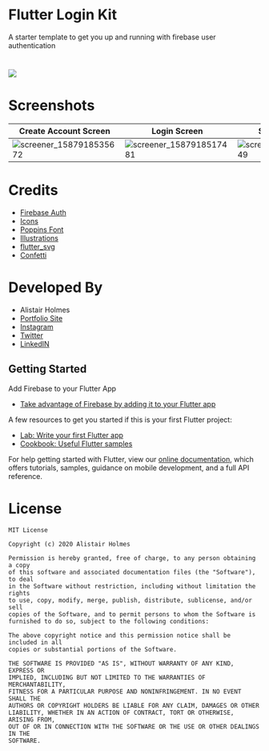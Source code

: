 # Flutter Login Kit 

A starter template to get you up and running with firebase user authentication

# <a href="https://www.buymeacoffee.com/W3brVDFlK"><img src="https://img.buymeacoffee.com/button-api/?text=Buy me a coffee&emoji=&slug=W3brVDFlK&button_colour=5F7FFF&font_colour=ffffff&font_family=Inter&outline_colour=000000&coffee_colour=FFDD00"></a>

# Screenshots

Create Account Screen | Login Screen | Success Screen
------------ | -------------|--------------
![screener_1587918535672](https://user-images.githubusercontent.com/22801227/80344896-9706c100-8868-11ea-8b6a-55565d202db3.png) | ![screener_1587918517481](https://user-images.githubusercontent.com/22801227/80344906-9a01b180-8868-11ea-9139-96fa430ccdbc.png) | ![screener_1587972238849](https://user-images.githubusercontent.com/22801227/80345075-da612f80-8868-11ea-8fa1-d415d82ead1e.png)

# Credits

* [Firebase Auth](https://pub.dev/packages/firebase_auth)
* [Icons](https://shape.so/)
* [Poppins Font](https://fonts.google.com/specimen/Poppins?query=popp)
* [Illustrations](https://undraw.co/illustrations)
* [flutter_svg](https://pub.dev/packages/flutter_svg)
* [Confetti](https://pub.dev/packages/confetti)

# Developed By

* Alistair Holmes 
 * [Portfolio Site](http://www.alistair.co.zw)
 * [Instagram](https://www.instagram.com/alistair.holmes/)
 * [Twitter](https://twitter.com/alistairholmes_)
 * [LinkedIN](https://www.linkedin.com/in/alistairholmes/)


## Getting Started

Add Firebase to your Flutter App

- [Take advantage of Firebase by adding it to your Flutter app](https://firebase.google.com/docs/flutter/setup)

A few resources to get you started if this is your first Flutter project:

- [Lab: Write your first Flutter app](https://flutter.dev/docs/get-started/codelab)
- [Cookbook: Useful Flutter samples](https://flutter.dev/docs/cookbook)

For help getting started with Flutter, view our
[online documentation](https://flutter.dev/docs), which offers tutorials,
samples, guidance on mobile development, and a full API reference.

# License

	MIT License

	Copyright (c) 2020 Alistair Holmes

	Permission is hereby granted, free of charge, to any person obtaining a copy
	of this software and associated documentation files (the "Software"), to deal
	in the Software without restriction, including without limitation the rights
	to use, copy, modify, merge, publish, distribute, sublicense, and/or sell
	copies of the Software, and to permit persons to whom the Software is
	furnished to do so, subject to the following conditions:

	The above copyright notice and this permission notice shall be included in all
	copies or substantial portions of the Software.

	THE SOFTWARE IS PROVIDED "AS IS", WITHOUT WARRANTY OF ANY KIND, EXPRESS OR
	IMPLIED, INCLUDING BUT NOT LIMITED TO THE WARRANTIES OF MERCHANTABILITY,
	FITNESS FOR A PARTICULAR PURPOSE AND NONINFRINGEMENT. IN NO EVENT SHALL THE
	AUTHORS OR COPYRIGHT HOLDERS BE LIABLE FOR ANY CLAIM, DAMAGES OR OTHER
	LIABILITY, WHETHER IN AN ACTION OF CONTRACT, TORT OR OTHERWISE, ARISING FROM,
	OUT OF OR IN CONNECTION WITH THE SOFTWARE OR THE USE OR OTHER DEALINGS IN THE
	SOFTWARE.
